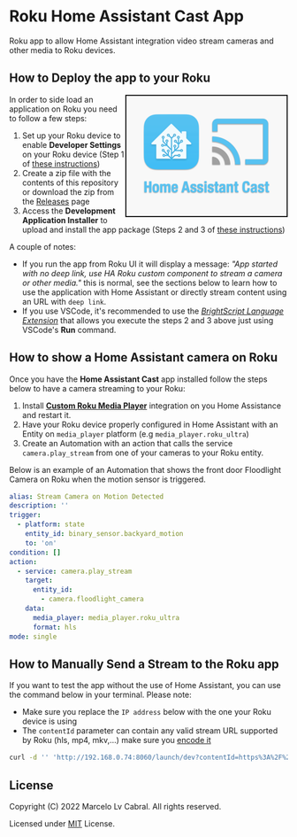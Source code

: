 # Roku Home Assistant Cast App

Roku app to allow Home Assistant integration video stream cameras and other media to Roku devices.

## How to Deploy the app to your Roku

<img src="./locale/default/images/home-assistant-hd-icon.png" width="290" height="217" border="2" align="right" />
In order to side load an application on Roku you need to follow a few steps:

1. Set up your Roku device to enable **Developer Settings** on your Roku device (Step 1 of [these instructions](https://developer.roku.com/en-gb/docs/developer-program/getting-started/developer-setup.md))
2. Create a zip file with the contents of this repository or download the zip from the [Releases](releases) page
3. Access the **Development Application Installer** to upload and install the app package (Steps 2 and 3 of [these instructions](https://developer.roku.com/en-gb/docs/developer-program/getting-started/developer-setup.md))

A couple of notes:

- If you run the app from Roku UI it will display a message: _"App started with no deep link, use HA Roku custom component to stream a camera or other media."_ this is normal, see the sections below to learn how to use the application with Home Assistant or directly stream content using an URL with `deep link`.
- If you use VSCode, it's recommended to use the [_BrightScript Language Extension_](https://marketplace.visualstudio.com/items?itemName=RokuCommunity.brightscript) that allows you execute the steps 2 and 3 above just using VSCode's **Run** command.

## How to show a Home Assistant camera on Roku

Once you have the **Home Assistant Cast** app installed follow the steps below to have a camera streaming to your Roku:

1. Install [**Custom Roku Media Player**](https://github.com/lvcabral/ha-roku-media-player) integration on you Home Assistance and restart it.
1. Have your Roku device properly configured in Home Assistant with an Entity on `media_player` platform (e.g `media_player.roku_ultra`)
1. Create an Automation with an action that calls the service `camera.play_stream` from one of your cameras to your Roku entity.

Below is an example of an Automation that shows the front door Floodlight Camera on Roku when the motion sensor is triggered.

```YAML
alias: Stream Camera on Motion Detected
description: ''
trigger:
  - platform: state
    entity_id: binary_sensor.backyard_motion
    to: 'on'
condition: []
action:
  - service: camera.play_stream
    target:
      entity_id:
        - camera.floodlight_camera
    data:
      media_player: media_player.roku_ultra
      format: hls
mode: single
```

## How to Manually Send a Stream to the Roku app

If you want to test the app without the use of Home Assistant, you can use the command below in your terminal.
Please note:

- Make sure you replace the `IP address` below with the one your Roku device is using
- The `contentId` parameter can contain any valid stream URL supported by Roku (hls, mp4, mkv,...) make sure you [encode it](https://www.urlencoder.io/)

```zsh
curl -d '' 'http://192.168.0.74:8060/launch/dev?contentId=https%3A%2F%2Fjell.yfish.us%2Fmedia%2Fjellyfish-30-mbps-hd-h264.mkv'
```

## License

Copyright (C) 2022 Marcelo Lv Cabral. All rights reserved.

Licensed under [MIT](LICENSE) License.
